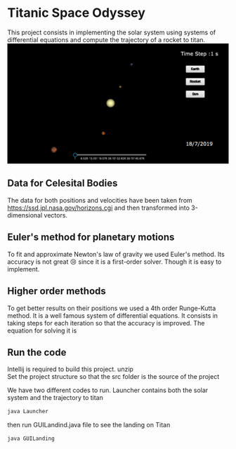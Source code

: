 # Titanic Space Odyssey
This project consists in implementing the solar system using systems of differential equations and compute the trajectory of a rocket to titan. <br>
![our solar system in 3d](solarSystemRK4.png)
## Data for Celesital Bodies
The data for both positions and velocities have been taken from https://ssd.jpl.nasa.gov/horizons.cgi and then transformed into 3-dimensional vectors. 
## Euler's method for planetary motions
To fit and approximate Newton's law of gravity we used Euler's method. Its accuracy is not great :cry: since it is a first-order solver. Though it is easy to implement.
## Higher order methods
To get better results on their positions we used a 4th order Runge-Kutta method. It is a well famous system of differential equations. It consists in taking steps for each iteration so that the accuracy is improved. The equation for solving it is <br>

## Run the code
Intellij is required to build this project.
unzip\
Set the project structure so that the src folder is the source of the project

We have two different codes to run.
Launcher contains both the solar system and the trajectory to titan
```bash
java Launcher
```
then run GUILandind.java file to see the landing on Titan
```bash
java GUILanding
```
